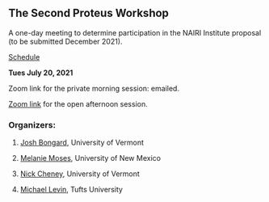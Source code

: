 ## **The Second Proteus Workshop**

A one-day meeting to determine participation in the NAIRI Institute proposal (to be submitted December 2021).

[Schedule](https://docs.google.com/spreadsheets/d/1VbLE8HFshhSLdU6kQ0aLJ0PaxhAZZlDmSNvWv1gp5xg/edit?usp=sharing)

**Tues July 20, 2021**

Zoom link for the private morning session: emailed.

[Zoom link](https://us02web.zoom.us/j/85662666521?pwd=Ylo5SXIzRWlzMWdDZDRHYUhiN1pJUT09) for the open afternoon session.

### Organizers: 

1. [Josh Bongard](https://www.meclab.org/), University of Vermont

1. [Melanie Moses](https://moseslab.cs.unm.edu/), University of New Mexico
            
1. [Nick Cheney](https://www.ncheney.com/), University of Vermont

1. [Michael Levin](https://ase.tufts.edu/biology/labs/levin/), Tufts University
